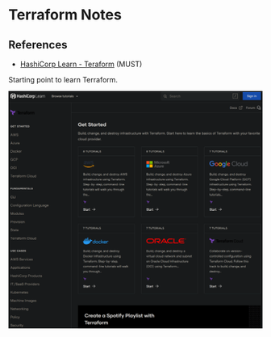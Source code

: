 # Terraform Notes

## References

* [HashiCorp Learn - Teraform](https://learn.hashicorp.com/terraform) (MUST)

Starting point to learn Terraform.

<img src="image/hashicorp_learn_terraform.png" align="left"/>

